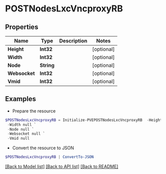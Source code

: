 # POSTNodesLxcVncproxyRB
## Properties

Name | Type | Description | Notes
------------ | ------------- | ------------- | -------------
**Height** | **Int32** |  | [optional] 
**Width** | **Int32** |  | [optional] 
**Node** | **String** |  | [optional] 
**Websocket** | **Int32** |  | [optional] 
**Vmid** | **Int32** |  | [optional] 

## Examples

- Prepare the resource
```powershell
$POSTNodesLxcVncproxyRB = Initialize-PVEPOSTNodesLxcVncproxyRB  -Height null `
 -Width null `
 -Node null `
 -Websocket null `
 -Vmid null
```

- Convert the resource to JSON
```powershell
$POSTNodesLxcVncproxyRB | ConvertTo-JSON
```

[[Back to Model list]](../README.md#documentation-for-models) [[Back to API list]](../README.md#documentation-for-api-endpoints) [[Back to README]](../README.md)

